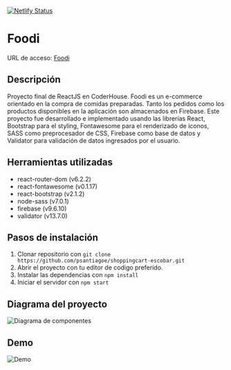 [![Netlify Status](https://api.netlify.com/api/v1/badges/cbcaa98e-2f25-4109-b904-2d4f53f680e9/deploy-status)](https://app.netlify.com/sites/foodi-ch/deploys)

# Foodi

URL de acceso: [Foodi](http://foodi-ch.netlify.app)

## Descripción

Proyecto final de ReactJS en CoderHouse.
Foodi es un e-commerce orientado en la compra de comidas preparadas. Tanto los pedidos como los productos disponibles en la aplicación son almacenados en Firebase.
Este proyecto fue desarrollado e implementado usando las librerías React, Bootstrap para el styling, Fontawesome para el renderizado de iconos, SASS como preprocesador de CSS, Firebase como base de datos y Validator para validación de datos ingresados por el usuario.

## Herramientas utilizadas

-   react-router-dom (v6.2.2)
-   react-fontawesome (v0.1.17)
-   react-bootstrap (v2.1.2)
-   node-sass (v7.0.1)
-   firebase (v9.6.10)
-   validator (v13.7.0)

## Pasos de instalación

1. Clonar repositorio con `git clone https://github.com/psantiagoe/shoppingcart-escobar.git`
2. Abrir el proyecto con tu editor de codigo preferido.
3. Instalar las dependencias con `npm install`
4. Iniciar el servidor con `npm start`

## Diagrama del proyecto

![Diagrama de componentes](https://user-images.githubusercontent.com/50838559/163548022-b2eb26b7-cad5-47a4-afc5-3820c3b98a26.png)

## Demo

![Demo](https://user-images.githubusercontent.com/50838559/163549439-b34e9cb9-d5e7-4dd5-a1eb-39c2ed238756.gif)

